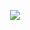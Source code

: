 <p align="center">
  <a href="https://github.com/evilgon"><img src="https://readme-typing-svg.herokuapp.com/?lines=+Senior%20Front%20End%20Developer;Full%20Stack%20Developer;8%2B%20years%20of%20IT%20experience;&font=Anton&center=true&width=650&height=120&color=58a6ff&vCenter=true&size=45%22"></a>
</p>
